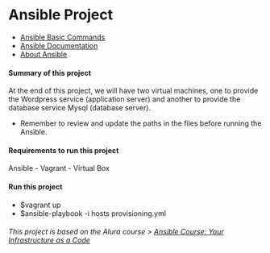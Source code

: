 # Ansible Project
- [Ansible Basic Commands](https://github.com/hugoledra/Help-and-Manuals/blob/master/Ansible%20Comandos%20Basicos.txt)
- [Ansible Documentation](https://docs.ansible.com/)
- [About Ansible](https://docs.ansible.com/ansible/latest/index.html)

#### Summary of this project
At the end of this project, we will have two virtual machines, one to provide the Wordpress service (application server) and another to provide the database service Mysql (database server).
- Remember to review and update the paths in the files before running the Ansible.

#### Requirements to run this project
Ansible - Vagrant - Virtual Box

#### Run this project
- $vagrant up
- $ansible-playbook -i hosts provisioning.yml

###### This project is based on the Alura course > [Ansible Course: Your Infrastructure as a Code](https://cursos.alura.com.br/course/infraestrutura-como-codigo-com-ansible)
